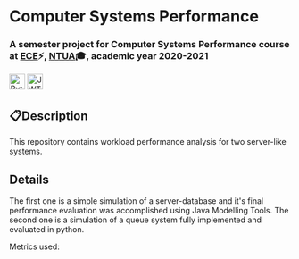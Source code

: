 # <b> Computer Systems Performance </b>

### A semester project for Computer Systems Performance course at [ECE](https://www.ece.ntua.gr/en)⚡, [NTUA](https://www.ntua.gr/en)🎓, academic year 2020-2021

<img alt="Python" src = "https://img.shields.io/badge/Python-1136AA?style=for-the-badge&logo=python&logoColor=white" height="28">  <img alt="JWT" src = "https://img.shields.io/badge/Java Modelling Tools-orange?style=for-the-badge&logo=java&logoColor=white" height="28">

## 📋**Description**

This repository contains workload performance analysis for two server-like systems.

## **Details**
The first one is a simple simulation of a server-database and it's final performance evaluation was accomplished using Java Modelling Tools.
The second one is a simulation of a queue system fully implemented and evaluated in python.

Metrics used:

